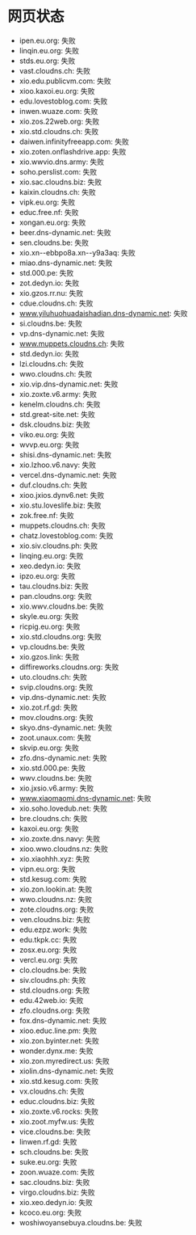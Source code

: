 # 网页状态
- ipen.eu.org: 失败
- linqin.eu.org: 失败
- stds.eu.org: 失败
- vast.cloudns.ch: 失败
- xio.edu.publicvm.com: 失败
- xioo.kaxoi.eu.org: 失败
- edu.lovestoblog.com: 失败
- inwen.wuaze.com: 失败
- xio.zos.22web.org: 失败
- xio.std.cloudns.ch: 失败
- daiwen.infinityfreeapp.com: 失败
- xio.zoten.onflashdrive.app: 失败
- xio.wwvio.dns.army: 失败
- soho.perslist.com: 失败
- xio.sac.cloudns.biz: 失败
- kaixin.cloudns.ch: 失败
- vipk.eu.org: 失败
- educ.free.nf: 失败
- xongan.eu.org: 失败
- beer.dns-dynamic.net: 失败
- sen.cloudns.be: 失败
- xio.xn--ebbpo8a.xn--y9a3aq: 失败
- miao.dns-dynamic.net: 失败
- std.000.pe: 失败
- zot.dedyn.io: 失败
- xio.gzos.rr.nu: 失败
- cdue.cloudns.ch: 失败
- www.yiluhuohuadaishadian.dns-dynamic.net: 失败
- si.cloudns.be: 失败
- vp.dns-dynamic.net: 失败
- www.muppets.cloudns.ch: 失败
- std.dedyn.io: 失败
- lzi.cloudns.ch: 失败
- wwo.cloudns.ch: 失败
- xio.vip.dns-dynamic.net: 失败
- xio.zoxte.v6.army: 失败
- kenelm.cloudns.ch: 失败
- std.great-site.net: 失败
- dsk.cloudns.biz: 失败
- viko.eu.org: 失败
- wvvp.eu.org: 失败
- shisi.dns-dynamic.net: 失败
- xio.lzhoo.v6.navy: 失败
- vercel.dns-dynamic.net: 失败
- duf.cloudns.ch: 失败
- xioo.jxios.dynv6.net: 失败
- xio.stu.loveslife.biz: 失败
- zok.free.nf: 失败
- muppets.cloudns.ch: 失败
- chatz.lovestoblog.com: 失败
- xio.siv.cloudns.ph: 失败
- linqing.eu.org: 失败
- xeo.dedyn.io: 失败
- ipzo.eu.org: 失败
- tau.cloudns.biz: 失败
- pan.cloudns.org: 失败
- xio.wwv.cloudns.be: 失败
- skyle.eu.org: 失败
- ricpig.eu.org: 失败
- xio.std.cloudns.org: 失败
- vp.cloudns.be: 失败
- xio.gzos.link: 失败
- diffireworks.cloudns.org: 失败
- uto.cloudns.ch: 失败
- svip.cloudns.org: 失败
- vip.dns-dynamic.net: 失败
- xio.zot.rf.gd: 失败
- mov.cloudns.org: 失败
- skyo.dns-dynamic.net: 失败
- zoot.unaux.com: 失败
- skvip.eu.org: 失败
- zfo.dns-dynamic.net: 失败
- xio.std.000.pe: 失败
- wwv.cloudns.be: 失败
- xio.jxsio.v6.army: 失败
- www.xiaomaomi.dns-dynamic.net: 失败
- xio.soho.lovedub.net: 失败
- bre.cloudns.ch: 失败
- kaxoi.eu.org: 失败
- xio.zoxte.dns.navy: 失败
- xioo.wwo.cloudns.nz: 失败
- xio.xiaohhh.xyz: 失败
- vipn.eu.org: 失败
- std.kesug.com: 失败
- xio.zon.lookin.at: 失败
- wwo.cloudns.nz: 失败
- zote.cloudns.org: 失败
- ven.cloudns.biz: 失败
- edu.ezpz.work: 失败
- edu.tkpk.cc: 失败
- zosx.eu.org: 失败
- vercl.eu.org: 失败
- clo.cloudns.be: 失败
- siv.cloudns.ph: 失败
- std.cloudns.org: 失败
- edu.42web.io: 失败
- zfo.cloudns.org: 失败
- fox.dns-dynamic.net: 失败
- xioo.educ.line.pm: 失败
- xio.zon.byinter.net: 失败
- wonder.dynx.me: 失败
- xio.zon.myredirect.us: 失败
- xiolin.dns-dynamic.net: 失败
- xio.std.kesug.com: 失败
- vx.cloudns.ch: 失败
- educ.cloudns.biz: 失败
- xio.zoxte.v6.rocks: 失败
- xio.zoot.myfw.us: 失败
- vice.cloudns.be: 失败
- linwen.rf.gd: 失败
- sch.cloudns.be: 失败
- suke.eu.org: 失败
- zoon.wuaze.com: 失败
- sac.cloudns.biz: 失败
- virgo.cloudns.biz: 失败
- xio.xeo.dedyn.io: 失败
- kcoco.eu.org: 失败
- woshiwoyansebuya.cloudns.be: 失败
